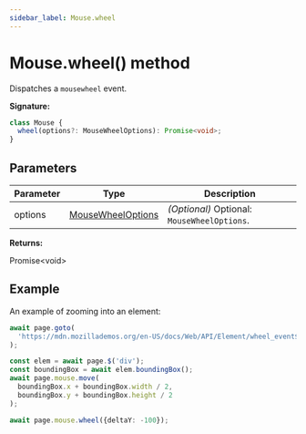 ```yaml
---
sidebar_label: Mouse.wheel
---
```


# Mouse.wheel() method

Dispatches a `mousewheel` event.

**Signature:**

```typescript
class Mouse {
  wheel(options?: MouseWheelOptions): Promise<void>;
}
```

## Parameters

| Parameter | Type                                                  | Description                                                 |
| --------- | ----------------------------------------------------- | ----------------------------------------------------------- |
| options   | [MouseWheelOptions](./puppeteer.mousewheeloptions.md) | <i>(Optional)</i> Optional: <code>MouseWheelOptions</code>. |

**Returns:**

Promise&lt;void&gt;

## Example

An example of zooming into an element:

```ts
await page.goto(
  'https://mdn.mozillademos.org/en-US/docs/Web/API/Element/wheel_event$samples/Scaling_an_element_via_the_wheel?revision=1587366'
);

const elem = await page.$('div');
const boundingBox = await elem.boundingBox();
await page.mouse.move(
  boundingBox.x + boundingBox.width / 2,
  boundingBox.y + boundingBox.height / 2
);

await page.mouse.wheel({deltaY: -100});
```
